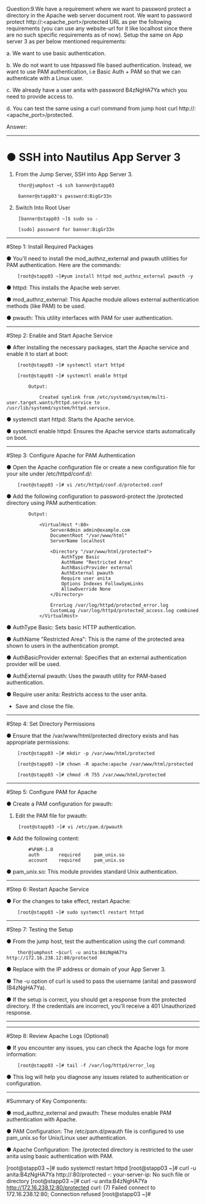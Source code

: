 Question:9.We have a requirement where we want to password protect a directory in the Apache web server document root. We want to password protect http://<website-url>:<apache_port>/protected URL as per the following requirements (you can use any website-url for it like localhost since there are no such specific requirements as of now). Setup the same on App server 3 as per below mentioned requirements:



a. We want to use basic authentication.


b. We do not want to use htpasswd file based authentication. Instead, we want to use PAM authentication, i.e Basic Auth + PAM so that we can authenticate with a Linux user.


c. We already have a user anita with password B4zNgHA7Ya which you need to provide access to.


d. You can test the same using a curl command from jump host curl http://<website-url>:<apache_port>/protected.







Answer:


---------------------------------------------------------------------------------------------------

# ● SSH into Nautilus App Server 3

1. From the Jump Server, SSH into App Server 3.

		thor@jumphost ~$ ssh banner@stapp03 
		
		banner@stapp03's password:BigGr33n

2. Switch Into Root User

		[banner@stapp03 ~]$ sudo su -
		
		[sudo] password for banner:BigGr33n 

---------------------------------------------------------------------------------------------------

#Step 1: Install Required Packages

● You'll need to install the mod_authnz_external and pwauth utilities for PAM authentication. Here are the commands:

		[root@stapp03 ~]#yum install httpd mod_authnz_external pwauth -y	
		
● httpd: This installs the Apache web server.

● mod_authnz_external: This Apache module allows external authentication methods (like PAM) to be used.

● pwauth: This utility interfaces with PAM for user authentication.

---------------------------------------------------------------------------------------------------

#Step 2: Enable and Start Apache Service

● After installing the necessary packages, start the Apache service and enable it to start at boot:

		[root@stapp03 ~]# systemctl start httpd
		
		[root@stapp03 ~]# systemctl enable httpd
			
			Output:
			
				Created symlink from /etc/systemd/system/multi-user.target.wants/httpd.service to /usr/lib/systemd/system/httpd.service.
				
● systemctl start httpd: Starts the Apache service.

● systemctl enable httpd: Ensures the Apache service starts automatically on boot.

---------------------------------------------------------------------------------------------------

#Step 3: Configure Apache for PAM Authentication

● Open the Apache configuration file or create a new configuration file for your site under /etc/httpd/conf.d/:


		[root@stapp03 ~]# vi /etc/httpd/conf.d/protected.conf

● Add the following configuration to password-protect the /protected directory using PAM authentication:

			Output:
			
				<VirtualHost *:80>
					ServerAdmin admin@example.com
					DocumentRoot "/var/www/html"
					ServerName localhost

					<Directory "/var/www/html/protected">
						AuthType Basic
						AuthName "Restricted Area"
						AuthBasicProvider external
						AuthExternal pwauth
						Require user anita
						Options Indexes FollowSymLinks
						AllowOverride None
					</Directory>

					ErrorLog /var/log/httpd/protected_error.log
					CustomLog /var/log/httpd/protected_access.log combined
				</VirtualHost>
				

● AuthType Basic: Sets basic HTTP authentication.

● AuthName "Restricted Area": This is the name of the protected area shown to users in the authentication prompt.

● AuthBasicProvider external: Specifies that an external authentication provider will be used.

● AuthExternal pwauth: Uses the pwauth utility for PAM-based authentication.

● Require user anita: Restricts access to the user anita.

- Save and close the file.

---------------------------------------------------------------------------------------------------

#Step 4: Set Directory Permissions

● Ensure that the /var/www/html/protected directory exists and has appropriate permissions:

		[root@stapp03 ~]# mkdir -p /var/www/html/protected
		
		[root@stapp03 ~]# chown -R apache:apache /var/www/html/protected
		
		[root@stapp03 ~]# chmod -R 755 /var/www/html/protected
		
---------------------------------------------------------------------------------------------------

#Step 5: Configure PAM for Apache

● Create a PAM configuration for pwauth:

1. Edit the PAM file for pwauth:

		[root@stapp03 ~]# vi /etc/pam.d/pwauth

● Add the following content:

			#%PAM-1.0
			auth       required     pam_unix.so
			account    required     pam_unix.so
			
● pam_unix.so: This module provides standard Unix authentication.

---------------------------------------------------------------------------------------------------

#Step 6: Restart Apache Service

● For the changes to take effect, restart Apache:


		[root@stapp03 ~]# sudo systemctl restart httpd

---------------------------------------------------------------------------------------------------

#Step 7: Testing the Setup

● From the jump host, test the authentication using the curl command:


		thor@jumphost ~$curl -u anita:B4zNgHA7Ya http://172.16.238.12:80/protected

● Replace <your-server-ip> with the IP address or domain of your App Server 3.

● The -u option of curl is used to pass the username (anita) and password (B4zNgHA7Ya).

● If the setup is correct, you should get a response from the protected directory. If the credentials are incorrect, you'll receive a 401 Unauthorized response.

---------------------------------------------------------------------------------------------------
---------------------------------------------------------------------------------------------------

#Step 8: Review Apache Logs (Optional)

● If you encounter any issues, you can check the Apache logs for more information:

		[root@stapp03 ~]# tail -f /var/log/httpd/error_log

● This log will help you diagnose any issues related to authentication or configuration.

---------------------------------------------------------------------------------------------------


#Summary of Key Components:

● mod_authnz_external and pwauth: These modules enable PAM authentication with Apache.

● PAM Configuration: The /etc/pam.d/pwauth file is configured to use pam_unix.so for Unix/Linux user authentication.

● Apache Configuration: The /protected directory is restricted to the user anita using basic authentication with PAM.

































[root@stapp03 ~]# sudo systemctl restart httpd
[root@stapp03 ~]# curl -u anita:B4zNgHA7Ya http://<your-server-ip>:80/protected
-: your-server-ip: No such file or directory
[root@stapp03 ~]# curl -u anita:B4zNgHA7Ya http://172.16.238.12:80/protected
curl: (7) Failed connect to 172.16.238.12:80; Connection refused
[root@stapp03 ~]# 




